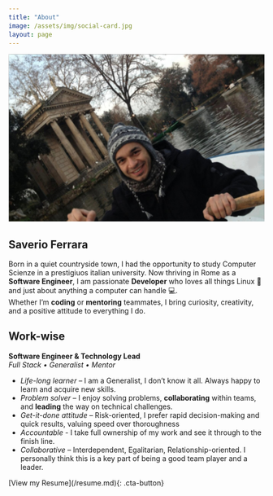 ```yaml
---
title: "About"
image: /assets/img/social-card.jpg
layout: page
---
```

![Saverio Ferrara](/assets/img/social-card.jpg)

## Saverio Ferrara

Born in a quiet countryside town, I had the opportunity to study Computer Scienze in a prestigiuos italian university. Now thriving in Rome as a **Software Engineer**, I am passionate **Developer** who loves all things Linux 🐧 and just about anything a computer can handle 💻.  
Whether I’m **coding** or **mentoring** teammates, I bring curiosity, creativity, and a positive attitude to everything I do.

## Work-wise

**Software Engineer & Technology Lead**  
_Full Stack • Generalist • Mentor_

- _Life-long learner_ – I am a Generalist, I don’t know it all. Always happy to learn and acquire new skills.  
- _Problem solver_ – I enjoy solving problems, **collaborating** within teams, and **leading** the way on technical challenges.  
- _Get-it-done attitude_ – Risk-oriented, I prefer rapid decision-making and quick results, valuing speed over thoroughness
- _Accountable_ - I take full ownership of my work and see it through to the finish line. 
- _Collaborative_ – Interdependent, Egalitarian, Relationship-oriented. I personally think this is a key part of being a good team player and a leader. 

<link rel="stylesheet" href="/assets/css/cta-button.css">
[View my Resume](/resume.md){: .cta-button}